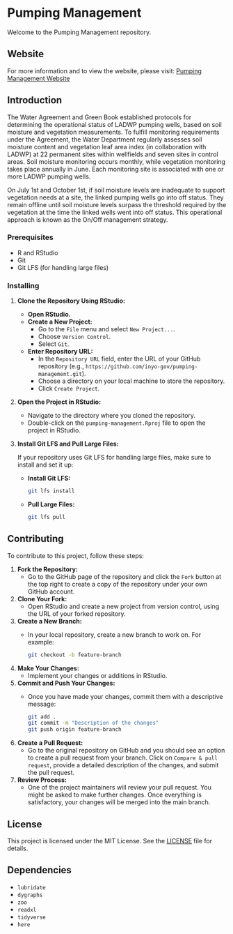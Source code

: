 # Pumping Management

Welcome to the Pumping Management repository.

## Website

For more information and to view the website, please visit: [Pumping Management Website](https://inyo-gov.github.io/pumping-management/)

## Introduction

The Water Agreement and Green Book established protocols for determining the operational status of LADWP pumping wells, based on soil moisture and vegetation measurements. To fulfill monitoring requirements under the Agreement, the Water Department regularly assesses soil moisture content and vegetation leaf area index (in collaboration with LADWP) at 22 permanent sites within wellfields and seven sites in control areas. Soil moisture monitoring occurs monthly, while vegetation monitoring takes place annually in June. Each monitoring site is associated with one or more LADWP pumping wells.

On July 1st and October 1st, if soil moisture levels are inadequate to support vegetation needs at a site, the linked pumping wells go into off status. They remain offline until soil moisture levels surpass the threshold required by the vegetation at the time the linked wells went into off status. This operational approach is known as the On/Off management strategy.

### Prerequisites

-   R and RStudio
-   Git
-   Git LFS (for handling large files)

### Installing

1.  **Clone the Repository Using RStudio:**

    -   **Open RStudio.**
    -   **Create a New Project:**
        -   Go to the `File` menu and select `New Project...`.
        -   Choose `Version Control`.
        -   Select `Git`.
    -   **Enter Repository URL:**
        -   In the `Repository URL` field, enter the URL of your GitHub repository (e.g., `https://github.com/inyo-gov/pumping-management.git`).
        -   Choose a directory on your local machine to store the repository.
        -   Click `Create Project`.

2.  **Open the Project in RStudio:**

    -   Navigate to the directory where you cloned the repository.
    -   Double-click on the `pumping-management.Rproj` file to open the project in RStudio.

3.  **Install Git LFS and Pull Large Files:**

    If your repository uses Git LFS for handling large files, make sure to install and set it up:

    -   **Install Git LFS:**

        ``` sh
        git lfs install
        ```

    -   **Pull Large Files:**

        ``` sh
        git lfs pull
        ```

## Contributing

To contribute to this project, follow these steps:

1.  **Fork the Repository:**
    -   Go to the GitHub page of the repository and click the `Fork` button at the top right to create a copy of the repository under your own GitHub account.
2.  **Clone Your Fork:**
    -   Open RStudio and create a new project from version control, using the URL of your forked repository.
3.  **Create a New Branch:**
    -   In your local repository, create a new branch to work on. For example:

        ``` sh
        git checkout -b feature-branch
        ```
4.  **Make Your Changes:**
    -   Implement your changes or additions in RStudio.
5.  **Commit and Push Your Changes:**
    -   Once you have made your changes, commit them with a descriptive message:

        ``` sh
        git add .
        git commit -m "Description of the changes"
        git push origin feature-branch
        ```
6.  **Create a Pull Request:**
    -   Go to the original repository on GitHub and you should see an option to create a pull request from your branch. Click on `Compare & pull request`, provide a detailed description of the changes, and submit the pull request.
7.  **Review Process:**
    -   One of the project maintainers will review your pull request. You might be asked to make further changes. Once everything is satisfactory, your changes will be merged into the main branch.

## License

This project is licensed under the MIT License. See the [LICENSE](LICENSE) file for details.

## Dependencies

-   `lubridate`
-   `dygraphs`
-   `zoo`
-   `readxl`
-   `tidyverse`
-   `here`
